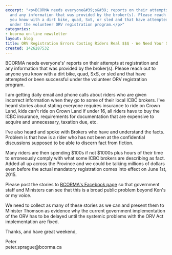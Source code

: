 ```yaml
---
excerpt: "<p>BCORMA needs everyone&#39;s&#39; reports on their attempts at registration
  and any information that was provided by the broker(s). Please reach out to anyone
  you know with a dirt bike, quad, SxS, or sled and that have attempted or been successful
  under the volunteer ORV registration program.</p>"
categories:
- bcorma on-line newsletter
layout: blog
title: ORV Registration Errors Costing Riders Real $$$ - We Need Your Stories
created: 1426287532
---
```

<p>BCORMA needs everyone&#39;s&#39; reports on their attempts at registration and any information that was provided by the broker(s). Please reach out to anyone you know with a dirt bike, quad, SxS, or sled and that have attempted or been successful under the volunteer ORV registration program.</p>

<p>I am getting daily email and phone calls about riders who are given incorrect information when they go to some of their local ICBC brokers. I&#39;ve heard stories about stating everyone requires insurance to ride on Crown Land, kids can&#39;t ride on Crown Land if under 16, all riders have to buy the ICBC insurance, requirements for documentation that are expensive to acquire and unnecessary, taxation due, etc.</p>

<div>
<p>I&#39;ve also heard and spoke with Brokers who have and understand the facts. Problem is that how is a rider who has not been at the confidential discussions supposed to be able to discern fact from fiction.</p>

<p>Many riders are then spending $100s if not $1000s plus hours of their time to erroneously comply with what some ICBC brokers are describing as fact. Added all up across the Province and we could be talking millions of dollars even before the actual mandatory registration comes into effect on June 1st, 2015.</p>

<p>Please post the stories to <a href="https://www.facebook.com/groups/11140817555/">BCORMA&#39;s Facebook page</a> so that government staff and Ministers can see that this is a broad public problem beyond Ken&#39;s or my voice.</p>

<p>We need to collect as many of these stories as we can and present them to Minister Thomson as evidence why the current government implementation of the ORV has to be delayed until the systemic problems with the ORV Act implementation are fixed.</p>

<p>Thanks, and have great weekend,</p>

<p>Peter<br />
peter.sprague@bcorma.ca<br />
&nbsp;</p>
</div>
